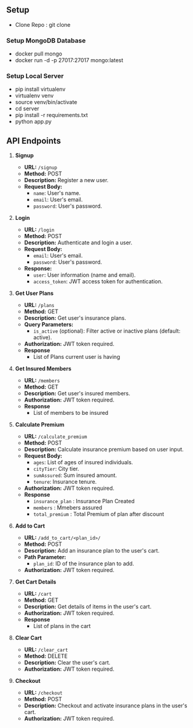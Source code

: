 ## Setup

- Clone Repo : git clone <repo>

### Setup MongoDB Database
- docker pull mongo
- docker run -d -p 27017:27017 mongo:latest

### Setup Local Server
- pip install virtualenv
- virtualenv venv
- source venv/bin/activate
- cd server
- pip install -r requirements.txt
- python app.py



## API Endpoints

1. **Signup**
   - **URL:** `/signup`
   - **Method:** POST
   - **Description:** Register a new user.
   - **Request Body:**
     - `name`: User's name.
     - `email`: User's email.
     - `password`: User's password.

2. **Login**
   - **URL:** `/login`
   - **Method:** POST
   - **Description:** Authenticate and login a user.
   - **Request Body:**
     - `email`: User's email.
     - `password`: User's password.
   - **Response:**
     - `user`: User information (name and email).
     - `access_token`: JWT access token for authentication.

3. **Get User Plans**
   - **URL:** `/plans`
   - **Method:** GET
   - **Description:** Get user's insurance plans.
   - **Query Parameters:**
     - `is_active` (optional): Filter active or inactive plans (default: active).
   - **Authorization:** JWT token required.
   - **Response**
      - List of Plans current user is having

4. **Get Insured Members**
   - **URL:** `/members`
   - **Method:** GET
   - **Description:** Get user's insured members.
   - **Authorization:** JWT token required.
   - **Response**
      - List of members to be insured

5. **Calculate Premium**
   - **URL:** `/calculate_premium`
   - **Method:** POST
   - **Description:** Calculate insurance premium based on user input.
   - **Request Body:**
     - `ages`: List of ages of insured individuals.
     - `cityTier`: City tier.
     - `sumAssured`: Sum insured amount.
     - `tenure`: Insurance tenure.
   - **Authorization:** JWT token required.
   - **Response**
      - `insurance_plan` : Insurance Plan Created
      - `members` : Mmebers assured 
      - `total_premium` : Total Premium of plan after discount

6. **Add to Cart**
   - **URL:** `/add_to_cart/<plan_id>/`
   - **Method:** POST
   - **Description:** Add an insurance plan to the user's cart.
   - **Path Parameter:**
     - `plan_id`: ID of the insurance plan to add.
   - **Authorization:** JWT token required.

7. **Get Cart Details**
   - **URL:** `/cart`
   - **Method:** GET
   - **Description:** Get details of items in the user's cart.
   - **Authorization:** JWT token required.
   - **Response**
      - List of plans in the cart

8. **Clear Cart**
   - **URL:** `/clear_cart`
   - **Method:** DELETE
   - **Description:** Clear the user's cart.
   - **Authorization:** JWT token required.

9. **Checkout**
   - **URL:** `/checkout`
   - **Method:** POST
   - **Description:** Checkout and activate insurance plans in the user's cart.
   - **Authorization:** JWT token required.
